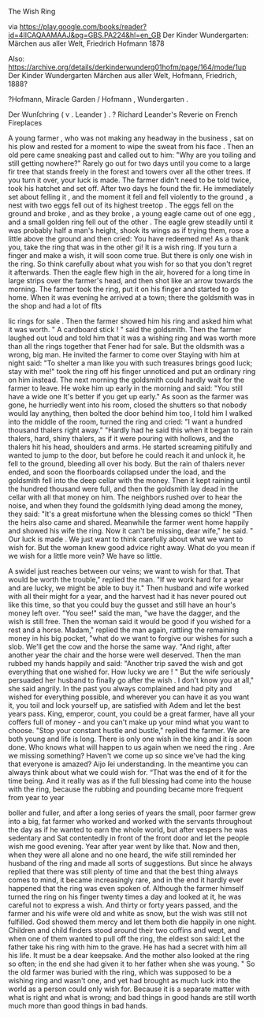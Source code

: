 The Wish Ring

via https://play.google.com/books/reader?id=4IlCAQAAMAAJ&pg=GBS.PA224&hl=en_GB Der Kinder Wundergarten: Märchen aus aller Welt, Friedrich Hofmann 1878

Also: https://archive.org/details/derkinderwunderg01hofm/page/164/mode/1up Der Kinder Wundergarten Märchen aus aller Welt,  Hofmann, Friedrich, 1888?

?Hofmann, Miracle Garden / Hofmann , Wundergarten . 

Der Wunſchring ( v . Leander ) .  ? Richard Leander's Reverie on French Fireplaces

A young farmer , who was not making any headway in the business , sat on his plow and rested for a moment to wipe the sweat from his face . Then an old pere came sneaking past and called out to him: "Why are you toiling and still getting nowhere?" Rarely go out for two days until you come to a large fir tree that stands freely in the forest and towers over all the other trees. If you turn it over, your luck is made. The farmer didn't need to be told twice, took his hatchet and set off. After two days he found the fir. He immediately set about felling it , and the moment it fell and fell violently to the ground , a nest with two eggs fell out of its highest treetop . The eggs fell on the ground and broke , and as they broke , a young eagle came out of one egg , and a small golden ring fell out of the other . The eagle grew steadily until it was probably half a man's height, shook its wings as if trying them, rose a little above the ground and then cried: You have redeemed me! As a thank you, take the ring that was in the other gi! It is a wish ring. If you turn a finger and make a wish, it will soon come true. But there is only one wish in the ring. So think carefully about what you wish for so that you don't regret it afterwards. Then the eagle flew high in the air, hovered for a long time in large strips over the farmer's head, and then shot like an arrow towards the morning. The farmer took the ring, put it on his finger and started to go home. When it was evening he arrived at a town; there the goldsmith was in the shop and had a lot of fſts

lic rings for sale . Then the farmer showed him his ring and asked him what it was worth. " A cardboard stick ! " said the goldsmith. Then the farmer laughed out loud and told him that it was a wishing ring and was worth more than all the rings together that Fener had for sale. But the oldsmith was a wrong, big man. He invited the farmer to come over Staying with him at night said: "To shelter a man like you with such treasures brings good luck; stay with me!" took the ring off his finger unnoticed and put an ordinary ring on him instead. The next morning the goldsmith could hardly wait for the farmer to leave. He woke him up early in the morning and said: "You still have a wide one It's better if you get up early." As soon as the farmer was gone, he hurriedly went into his room, closed the shutters so that nobody would lay anything, then bolted the door behind him too, I told him I walked into the middle of the room, turned the ring and cried: "I want a hundred thousand thalers right away." "Hardly had he said this when it began to rain thalers, hard, shiny thalers, as if it were pouring with hollows, and the thalers hit his head, shoulders and arms. He started screaming pitifully and wanted to jump to the door, but before he could reach it and unlock it, he fell to the ground, bleeding all over his body. But the rain of thalers never ended, and soon the floorboards collapsed under the load, and the goldsmith fell into the deep cellar with the money. Then it kept raining until the hundred thousand were full, and then the goldsmith lay dead in the cellar with all that money on him. The neighbors rushed over to hear the noise, and when they found the goldsmith lying dead among the money, they said: "It's a great misfortune when the blessing comes so thick! "Then the heirs also came and shared. Meanwhile the farmer went home happily and showed his wife the ring. Now it can't be missing, dear wife," he said. " Our luck is made . We just want to think carefully about what we want to wish for. But the woman knew good advice right away. What do you mean if we wish for a little more vein? We have so little.

A swidel just reaches between our veins; we want to wish for that. That would be worth the trouble," replied the man. "If we work hard for a year and are lucky, we might be able to buy it." Then husband and wife worked with all their might for a year, and the harvest had it has never poured out like this time, so that you could buy the gusset and still have an hour's money left over. "You see!" said the man, "we have the dagger, and the wish is still free. Then the woman said it would be good if you wished for a rest and a horse. Madam," replied the man again, rattling the remaining money in his big pocket, "what do we want to forgive our wishes for such a slob. We'll get the cow and the horse the same way. "And right, after another year the chair and the horse were well deserved. Then the man rubbed my hands happily and said: "Another trip saved the wish and got everything that one wished for. How lucky we are ! " But the wife seriously persuaded her husband to finally go after the wish . I don't know you at all," she said angrily. In the past you always complained and had pity and wished for everything possible, and wherever you can have it as you want it, you toil and lock yourself up, are satisfied with Adem and let the best years pass. King, emperor, count, you could be a great farmer, have all your coffers full of money - and you can't make up your mind what you want to choose. "Stop your constant hustle and bustle," replied the farmer. We are both young and life is long. There is only one wish in the king and it is soon done. Who knows what will happen to us again when we need the ring . Are we missing something? Haven't we come up so since we've had the king that everyone is amazed? Aijo ſei understanding. In the meantime you can always think about what we could wish for. “That was the end of it for the time being. And it really was as if the full blessing had come into the house with the ring, because the rubbing and pounding became more frequent from year to year

boller and fuller, and after a long series of years the small, poor farmer grew into a big, fat farmer who worked and worked with the servants throughout the day as if he wanted to earn the whole world, but after vespers he was sedentary and Sat contentedly in front of the front door and let the people wish me good evening. Year after year went by like that. Now and then, when they were all alone and no one heard, the wife still reminded her husband of the ring and made all sorts of suggestions. But since he always replied that there was still plenty of time and that the best thing always comes to mind, it became increasingly rare, and in the end it hardly ever happened that the ring was even spoken of. Although the farmer himself turned the ring on his finger twenty times a day and looked at it, he was careful not to express a wish. And thirty or forty years passed, and the farmer and his wife were old and white as snow, but the wish was still not fulfilled. God showed them mercy and let them both die happily in one night. Children and child finders stood around their two coffins and wept, and when one of them wanted to pull off the ring, the eldest son said: Let the father take his ring with him to the grave. He has had a secret with him all his life. It must be a dear keepsake. And the mother also looked at the ring so often; in the end she had given it to her father when she was young. " So the old farmer was buried with the ring, which was supposed to be a wishing ring and wasn't one, and yet had brought as much luck into the world as a person could only wish for. Because it is a separate matter with what is right and what is wrong; and bad things in good hands are still worth much more than good things in bad hands.
